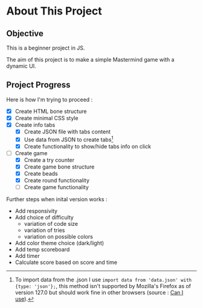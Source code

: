 # About This Project

## Objective

This is a beginner project in JS.

The aim of this project is to make a simple Mastermind game with a dynamic UI.


## Project Progress

Here is how I'm trying to proceed :

- [x] Create HTML bone structure
- [x] Create minimal CSS style
- [x] Create info tabs
    - [x] Create JSON file with tabs content
    - [x] Use data from JSON to create tabs[^1]
    - [x] Create functionality to show/hide tabs info on click
- [ ] Create game
    - [x] Create a try counter
    - [x] Create game bone structure
    - [x] Create beads
    - [x] Create round functionality
    - [ ] Create game functionality

Further steps when inital version works :
- Add responsivity 
- Add choice of difficulty
    - variation of code size
    - variation of tries
    - variation on possible colors
- Add color theme choice (dark/light)
- Add temp scoreboard
- Add timer
- Calculate score based on score and time




[^1]: To import data from the .json I use `import data from 'data.json' with {type: 'json'};`, this method isn't supported by Mozilla's Firefox as of version 127.0 but should work fine in other browsers
    (source : [Can I use](https://caniuse.com/mdn-javascript_statements_import_import_attributes_type_json)).
